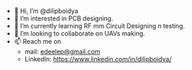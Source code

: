 - 👋 Hi, I’m @dilipboidya
- 👀 I’m interested in PCB designing.
- 🌱 I’m currently learning RF mm Circuit Designing n testing.
- 💞️ I’m looking to collaborate on UAVs making.
- 📫 Reach me on 
     - mail: edeelep@gmail.com
     - LinkedIn: https://www.linkedin.com/in/dilipboidya/

<!---
dilipboidya/dilipboidya is a ✨ special ✨ repository because its `README.md` (this file) appears on your GitHub profile.
You can click the Preview link to take a look at your changes.
--->
